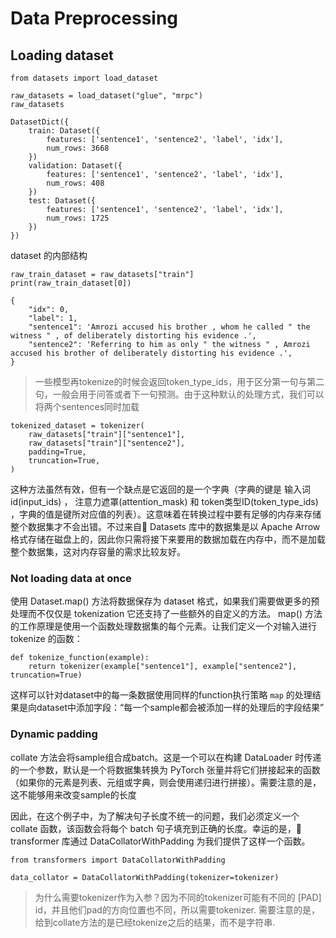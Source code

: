 # Data Preprocessing
## Loading dataset
```
from datasets import load_dataset

raw_datasets = load_dataset("glue", "mrpc")
raw_datasets
```
```
DatasetDict({
    train: Dataset({
        features: ['sentence1', 'sentence2', 'label', 'idx'],
        num_rows: 3668
    })
    validation: Dataset({
        features: ['sentence1', 'sentence2', 'label', 'idx'],
        num_rows: 408
    })
    test: Dataset({
        features: ['sentence1', 'sentence2', 'label', 'idx'],
        num_rows: 1725
    })
})
```
dataset 的内部结构
```
raw_train_dataset = raw_datasets["train"]
print(raw_train_dataset[0])

{
    "idx": 0,
    "label": 1,
    "sentence1": 'Amrozi accused his brother , whom he called " the witness " , of deliberately distorting his evidence .',
    "sentence2": 'Referring to him as only " the witness " , Amrozi accused his brother of deliberately distorting his evidence .',
}
```
> 一些模型再tokenize的时候会返回token_type_ids，用于区分第一句与第二句，一般会用于问答或者下一句预测。由于这种默认的处理方式，我们可以将两个sentences同时加载
```
tokenized_dataset = tokenizer(
    raw_datasets["train"]["sentence1"],
    raw_datasets["train"]["sentence2"],
    padding=True,
    truncation=True,
)
```
这种方法虽然有效，但有一个缺点是它返回的是一个字典（字典的键是 输入词id(input_ids) ， 注意力遮罩(attention_mask) 和 token类型ID(token_type_ids) ，字典的值是键所对应值的列表）。这意味着在转换过程中要有足够的内存来存储整个数据集才不会出错。不过来自🤗 Datasets 库中的数据集是以 Apache Arrow 格式存储在磁盘上的，因此你只需将接下来要用的数据加载在内存中，而不是加载整个数据集，这对内存容量的需求比较友好。

### Not loading data at once
使用 Dataset.map() 方法将数据保存为 dataset 格式，如果我们需要做更多的预处理而不仅仅是 tokenization 它还支持了一些额外的自定义的方法。 map() 方法的工作原理是使用一个函数处理数据集的每个元素。让我们定义一个对输入进行 tokenize 的函数：
```
def tokenize_function(example):
    return tokenizer(example["sentence1"], example["sentence2"], truncation=True)
```
这样可以针对dataset中的每一条数据使用同样的function执行策略
`map` 的处理结果是向dataset中添加字段：“每一个sample都会被添加一样的处理后的字段结果”

### Dynamic padding
collate 方法会将sample组合成batch。这是一个可以在构建 DataLoader 时传递的一个参数，默认是一个将数据集转换为 PyTorch 张量并将它们拼接起来的函数（如果你的元素是列表、元组或字典，则会使用递归进行拼接）。需要注意的是，这不能够用来改变sample的长度

因此，在这个例子中，为了解决句子长度不统一的问题，我们必须定义一个 collate 函数，该函数会将每个 batch 句子填充到正确的长度。幸运的是，🤗transformer 库通过 DataCollatorWithPadding 为我们提供了这样一个函数。
```
from transformers import DataCollatorWithPadding

data_collator = DataCollatorWithPadding(tokenizer=tokenizer)
```
> 为什么需要tokenizer作为入参？因为不同的tokenizer可能有不同的 [PAD] id，并且他们pad的方向位置也不同，所以需要tokenizer. 需要注意的是，给到collate方法的是已经tokenize之后的结果，而不是字符串.



